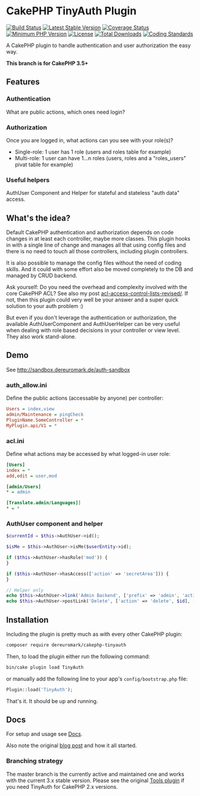 # CakePHP TinyAuth Plugin

[![Build Status](https://api.travis-ci.org/dereuromark/cakephp-tinyauth.svg?branch=master)](https://travis-ci.org/dereuromark/cakephp-tinyauth)
[![Latest Stable Version](https://poser.pugx.org/dereuromark/cakephp-tinyauth/v/stable.svg)](https://packagist.org/packages/dereuromark/cakephp-tinyauth)
[![Coverage Status](https://img.shields.io/codecov/c/github/dereuromark/cakephp-tinyauth/master.svg)](https://codecov.io/github/dereuromark/cakephp-tinyauth?branch=master)
[![Minimum PHP Version](http://img.shields.io/badge/php-%3E%3D%205.6-8892BF.svg)](https://php.net/)
[![License](https://poser.pugx.org/dereuromark/cakephp-tinyauth/license.svg)](https://packagist.org/packages/dereuromark/cakephp-tinyauth)
[![Total Downloads](https://poser.pugx.org/dereuromark/cakephp-tinyauth/d/total.svg)](https://packagist.org/packages/dereuromark/cakephp-tinyauth)
[![Coding Standards](https://img.shields.io/badge/cs-PSR--2--R-yellow.svg)](https://github.com/php-fig-rectified/fig-rectified-standards)

A CakePHP plugin to handle authentication and user authorization the easy way.

**This branch is for CakePHP 3.5+**

## Features
### Authentication
What are public actions, which ones need login?

### Authorization
Once you are logged in, what actions can you see with your role(s)?

- Single-role: 1 user has 1 role (users and roles table for example)
- Multi-role: 1 user can have 1...n roles (users, roles and a "roles_users" pivat table for example)

### Useful helpers
AuthUser Component and Helper for stateful and stateless "auth data" access.

## What's the idea?
Default CakePHP authentication and authorization depends on code changes in at least each controller, maybe more classes.
This plugin hooks in with a single line of change and manages all that using config files and there is no need to touch all those controllers, including plugin controllers.

It is also possible to manage the config files without the need of coding skills. And it could with some effort also be moved completely to the DB and managed by CRUD backend.

Ask yourself: Do you need the overhead and complexity involved with the core CakePHP ACL? See also my post [acl-access-control-lists-revised/](http://www.dereuromark.de/2015/01/06/acl-access-control-lists-revised/).
If not, then this plugin could very well be your answer and a super quick solution to your auth problem :)

But even if you don't leverage the authentication or authorization, the available AuthUserComponent and AuthUserHelper
can be very useful when dealing with role based decisions in your controller or view level. They also work stand-alone.


## Demo
See http://sandbox.dereuromark.de/auth-sandbox

### auth_allow.ini
Define the public actions (accessable by anyone) per controller:
```ini
Users = index,view
admin/Maintenance = pingCheck
PluginName.SomeController = *
MyPlugin.api/V1 = *
```

### acl.ini
Define what actions may be accessed by what logged-in user role:
```ini
[Users]
index = *
add,edit = user,mod

[admin/Users]
* = admin

[Translate.admin/Languages]]
* = *
```

### AuthUser component and helper
```php
$currentId = $this->AuthUser->id();

$isMe = $this->AuthUser->isMe($userEntity->id);

if ($this->AuthUser->hasRole('mod')) {
} 

if ($this->AuthUser->hasAccess(['action' => 'secretArea'])) {
}

// Helper only
echo $this->AuthUser->link('Admin Backend', ['prefix' => 'admin', 'action' => 'index']);
echo $this->AuthUser->postLink('Delete', ['action' => 'delete', $id], ['confirm' => 'Sure?']);
```

## Installation
Including the plugin is pretty much as with every other CakePHP plugin:

```bash
composer require dereuromark/cakephp-tinyauth
```

Then, to load the plugin either run the following command:

```sh
bin/cake plugin load TinyAuth
```

or manually add the following line to your app's `config/bootstrap.php` file:

```php
Plugin::load('TinyAuth');
```

That's it. It should be up and running.

## Docs
For setup and usage see [Docs](/docs).

Also note the original [blog post](http://www.dereuromark.de/2011/12/18/tinyauth-the-fastest-and-easiest-authorization-for-cake2/) and how it all started.

### Branching strategy
The master branch is the currently active and maintained one and works with the current 3.x stable version.
Please see the original [Tools plugin](https://github.com/dereuromark/cakephp-tools) if you need TinyAuth for CakePHP 2.x versions.
